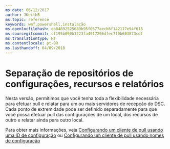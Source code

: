 ```yaml
---
ms.date: 06/12/2017
author: JKeithB
ms.topic: reference
keywords: wmf,powershell,instalação
ms.openlocfilehash: eb84892525689b95f0577aecb6f142117e94f615
ms.sourcegitcommit: cf195b090b3223fa4917206dfec7f0b603873cdf
ms.translationtype: HT
ms.contentlocale: pt-BR
ms.lasthandoff: 04/09/2018
---
```

# <a name="separation-of-configuration-resource-and-report-repositories"></a>Separação de repositórios de configurações, recursos e relatórios

Nesta versão, permitimos que você tenha toda a flexibilidade necessária para efetuar pull e relatar para um ou mais servidores de recepção do DSC. Cada ponto de extremidade pode ser definido separadamente para que você possa efetuar pull das configurações de um local, dos recursos de outro e relatar ainda para outro local.

Para obter mais informações, veja [Configurando um cliente de pull usando uma ID de configuração](https://msdn.microsoft.com/powershell/dsc/pullclientconfigid) ou [Configurando um cliente de pull usando nomes de configuração](https://msdn.microsoft.com/powershell/dsc/pullclientconfignames)